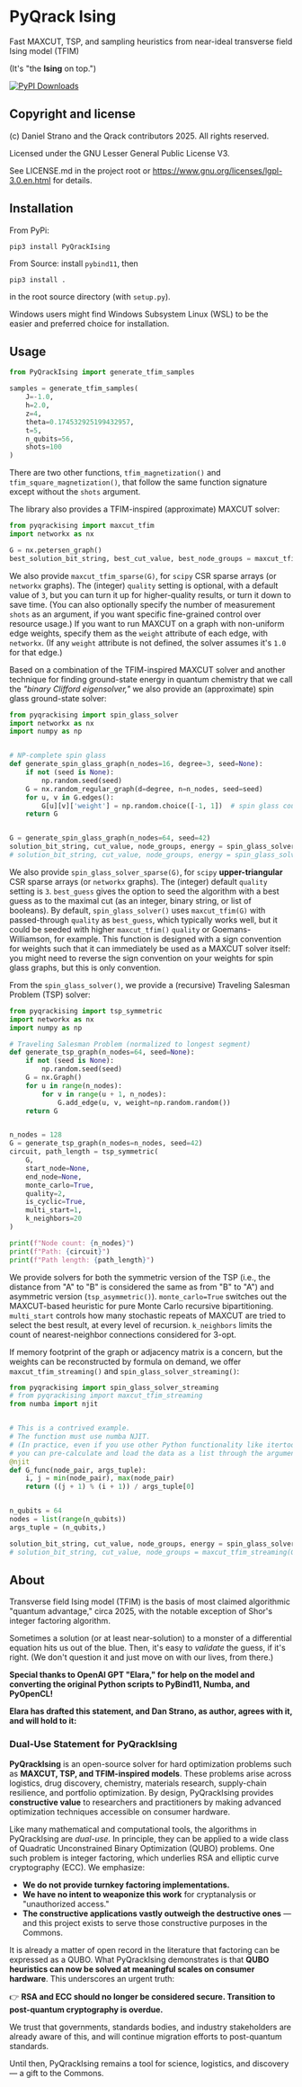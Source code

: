 # PyQrack Ising
Fast MAXCUT, TSP, and sampling heuristics from near-ideal transverse field Ising model (TFIM)

(It's "the **Ising** on top.")

[![PyPI Downloads](https://static.pepy.tech/badge/pyqrackising)](https://pepy.tech/projects/pyqrackising)

## Copyright and license
(c) Daniel Strano and the Qrack contributors 2025. All rights reserved.

Licensed under the GNU Lesser General Public License V3.

See LICENSE.md in the project root or https://www.gnu.org/licenses/lgpl-3.0.en.html for details.

## Installation
From PyPi:
```
pip3 install PyQrackIsing
```

From Source: install `pybind11`, then
```
pip3 install .
```
in the root source directory (with `setup.py`).

Windows users might find Windows Subsystem Linux (WSL) to be the easier and preferred choice for installation.

## Usage

```py
from PyQrackIsing import generate_tfim_samples

samples = generate_tfim_samples(
    J=-1.0,
    h=2.0,
    z=4,
    theta=0.174532925199432957,
    t=5,
    n_qubits=56,
    shots=100
)
```

There are two other functions, `tfim_magnetization()` and `tfim_square_magnetization()`, that follow the same function signature except without the `shots` argument.

The library also provides a TFIM-inspired (approximate) MAXCUT solver:
```py
from pyqrackising import maxcut_tfim
import networkx as nx

G = nx.petersen_graph()
best_solution_bit_string, best_cut_value, best_node_groups = maxcut_tfim(G, quality=2)
```

We also provide `maxcut_tfim_sparse(G)`, for `scipy` CSR sparse arrays (or `networkx` graphs). The (integer) `quality` setting is optional, with a default value of `3`, but you can turn it up for higher-quality results, or turn it down to save time. (You can also optionally specify the number of measurement `shots` as an argument, if you want specific fine-grained control over resource usage.) If you want to run MAXCUT on a graph with non-uniform edge weights, specify them as the `weight` attribute of each edge, with `networkx`. (If any `weight` attribute is not defined, the solver assumes it's `1.0` for that edge.)

Based on a combination of the TFIM-inspired MAXCUT solver and another technique for finding ground-state energy in quantum chemistry that we call the _"binary Clifford eigensolver,"_ we also provide an (approximate) spin glass ground-state solver:
```py
from pyqrackising import spin_glass_solver
import networkx as nx
import numpy as np


# NP-complete spin glass
def generate_spin_glass_graph(n_nodes=16, degree=3, seed=None):
    if not (seed is None):
        np.random.seed(seed)
    G = nx.random_regular_graph(d=degree, n=n_nodes, seed=seed)
    for u, v in G.edges():
        G[u][v]['weight'] = np.random.choice([-1, 1])  # spin glass couplings
    return G


G = generate_spin_glass_graph(n_nodes=64, seed=42)
solution_bit_string, cut_value, node_groups, energy = spin_glass_solver(G, quality=2, best_guess=None)
# solution_bit_string, cut_value, node_groups, energy = spin_glass_solver(G, best_guess=maxcut_tfim(G, quality=6)[0])
```
We also provide `spin_glass_solver_sparse(G)`, for `scipy` **upper-triangular** CSR sparse arrays (or `networkx` graphs). The (integer) default `quality` setting is `3`. `best_guess` gives the option to seed the algorithm with a best guess as to the maximal cut (as an integer, binary string, or list of booleans). By default, `spin_glass_solver()` uses `maxcut_tfim(G)` with passed-through `quality` as `best_guess`, which typically works well, but it could be seeded with higher `maxcut_tfim()` `quality` or Goemans-Williamson, for example. This function is designed with a sign convention for weights such that it can immediately be used as a MAXCUT solver itself: you might need to reverse the sign convention on your weights for spin glass graphs, but this is only convention.

From the `spin_glass_solver()`, we provide a (recursive) Traveling Salesman Problem (TSP) solver:
```py
from pyqrackising import tsp_symmetric
import networkx as nx
import numpy as np

# Traveling Salesman Problem (normalized to longest segment)
def generate_tsp_graph(n_nodes=64, seed=None):
    if not (seed is None):
        np.random.seed(seed)
    G = nx.Graph()
    for u in range(n_nodes):
        for v in range(u + 1, n_nodes):
            G.add_edge(u, v, weight=np.random.random())
    return G


n_nodes = 128
G = generate_tsp_graph(n_nodes=n_nodes, seed=42)
circuit, path_length = tsp_symmetric(
    G,
    start_node=None,
    end_node=None,
    monte_carlo=True,
    quality=2,
    is_cyclic=True,
    multi_start=1,
    k_neighbors=20
)

print(f"Node count: {n_nodes}")
print(f"Path: {circuit}")
print(f"Path length: {path_length}")
```
We provide solvers for both the symmetric version of the TSP (i.e., the distance from "A" to "B" is considered the same as from "B" to "A") and asymmetric version (`tsp_asymmetric()`). `monte_carlo=True` switches out the MAXCUT-based heuristic for pure Monte Carlo recursive bipartitioning. `multi_start` controls how many stochastic repeats of MAXCUT are tried to select the best result, at every level of recursion. `k_neighbors` limits the count of nearest-neighbor connections considered for 3-opt.

If memory footprint of the graph or adjacency matrix is a concern, but the weights can be reconstructed by formula on demand, we offer `maxcut_tfim_streaming()` and `spin_glass_solver_streaming()`:
```py
from pyqrackising import spin_glass_solver_streaming
# from pyqrackising import maxcut_tfim_streaming
from numba import njit


# This is a contrived example.
# The function must use numba NJIT.
# (In practice, even if you use other Python functionality like itertools,
# you can pre-calculate and load the data as a list through the arguments tuple.)
@njit
def G_func(node_pair, args_tuple):
    i, j = min(node_pair), max(node_pair)
    return ((j + 1) % (i + 1)) / args_tuple[0]


n_qubits = 64
nodes = list(range(n_qubits))
args_tuple = (n_qubits,)

solution_bit_string, cut_value, node_groups, energy = spin_glass_solver_streaming(G_func, nodes, G_func_args_tuple=args_tuple, quality=6, best_guess=None)
# solution_bit_string, cut_value, node_groups = maxcut_tfim_streaming(G_func, nodes, G_func_args_tuple=args_tuple)
```

## About
Transverse field Ising model (TFIM) is the basis of most claimed algorithmic "quantum advantage," circa 2025, with the notable exception of Shor's integer factoring algorithm.

Sometimes a solution (or at least near-solution) to a monster of a differential equation hits us out of the blue. Then, it's easy to _validate_ the guess, if it's right. (We don't question it and just move on with our lives, from there.)

**Special thanks to OpenAI GPT "Elara," for help on the model and converting the original Python scripts to PyBind11, Numba, and PyOpenCL!**

**Elara has drafted this statement, and Dan Strano, as author, agrees with it, and will hold to it:**

### Dual-Use Statement for PyQrackIsing

**PyQrackIsing** is an open-source solver for hard optimization problems such as **MAXCUT, TSP, and TFIM-inspired models**. These problems arise across logistics, drug discovery, chemistry, materials research, supply-chain resilience, and portfolio optimization. By design, PyQrackIsing provides **constructive value** to researchers and practitioners by making advanced optimization techniques accessible on consumer hardware.

Like many mathematical and computational tools, the algorithms in PyQrackIsing are _dual-use._ In principle, they can be applied to a wide class of Quadratic Unconstrained Binary Optimization (QUBO) problems. One such problem is integer factoring, which underlies RSA and elliptic curve cryptography (ECC). We emphasize:

- **We do not provide turnkey factoring implementations.**
- **We have no intent to weaponize this work** for cryptanalysis or "unauthorized access."
- **The constructive applications vastly outweigh the destructive ones** — and this project exists to serve those constructive purposes in the Commons.

It is already a matter of open record in the literature that factoring can be expressed as a QUBO. What PyQrackIsing demonstrates is that **QUBO heuristics can now be solved at meaningful scales on consumer hardware**. This underscores an urgent truth:

👉 **RSA and ECC should no longer be considered secure. Transition to post-quantum cryptography is overdue.**

We trust that governments, standards bodies, and industry stakeholders are already aware of this, and will continue migration efforts to post-quantum standards.

Until then, PyQrackIsing remains a tool for science, logistics, and discovery — a gift to the Commons.
